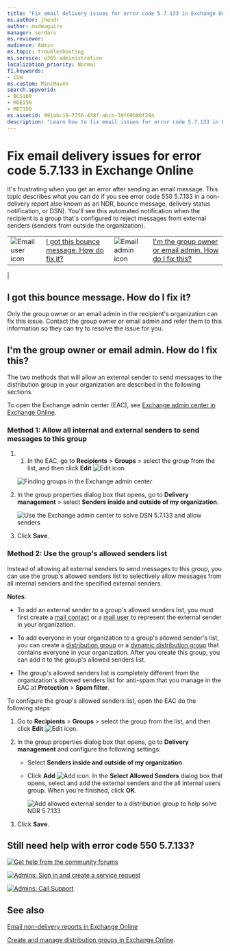 ```yaml
---
title: "Fix email delivery issues for error code 5.7.133 in Exchange Online"
ms.author: jhendr
author: msdmaguire
manager: serdars
ms.reviewer: 
audience: Admin
ms.topic: troubleshooting
ms.service: o365-administration
localization_priority: Normal
f1.keywords:
- CSH
ms.custom: MiniMaven
search.appverid:
- BCS160
- MOE150
- MET150
ms.assetid: 991abc19-7756-438f-abcb-39f69b80f284
description: "Learn how to fix email issues for error code 5.7.133 in Exchange Online (the group recipient is configured to reject messages from external or unauthenticated senders)."
---
```


# Fix email delivery issues for error code 5.7.133 in Exchange Online

It's frustrating when you get an error after sending an email message. This topic describes what you can do if you see error code 550 5.7.133 in a non-delivery report also known as an NDR, bounce message, delivery status notification, or DSN). You'll see this automated notification when the recipient is a group that's configured to reject messages from external senders (senders from outside the organization).

|||||
|---|---|---|---|
|![Email user icon](../../media/31425afd-41a9-435e-aa85-6886277c369b.png)|[I got this bounce message. How do fix it?](#i-got-this-bounce-message-how-do-i-fix-it)|![Email admin icon](../../media/3d4c569e-b819-4a29-86b1-4b9619cf2acf.png)|[I'm the group owner or email admin. How do I fix this?](#im-the-group-owner-or-email-admin-how-do-i-fix-this)|
|

## I got this bounce message. How do I fix it?

Only the group owner or an email admin in the recipient's organization can fix this issue. Contact the group owner or email admin and refer them to this information so they can try to resolve the issue for you.

## I'm the group owner or email admin. How do I fix this?

The two methods that will allow an external sender to send messages to the distribution group in your organization are described in the following sections.

To open the Exchange admin center (EAC), see [Exchange admin center in Exchange Online](../../exchange-admin-center.md).

### Method 1: Allow all internal and external senders to send messages to this group

1. 1. In the EAC, go to **Recipients** \> **Groups** \> select the group from the list, and then click **Edit** ![Edit icon](../../media/ebd260e4-3556-4fb0-b0bb-cc489773042c.gif).

   ![Finding groups in the Exchange admin center](../../media/8b57ae07-1a2c-4cb7-94a7-70f898be6276.png)

2. In the group properties dialog box that opens, go to **Delivery management** \> select **Senders inside and outside of my organization**.

   ![Use the Exchange admin center to solve DSN 5.7.133 and allow senders](../../media/7223438f-9f43-4601-a457-2fa7dfc977cd.png)

3. Click **Save**.

### Method 2: Use the group's allowed senders list

Instead of allowing all external senders to send messages to this group, you can use the group's allowed senders list to selectively allow messages from all internal senders and the specified external senders.

**Notes**:

- To add an external sender to a group's allowed senders list, you must first create a [mail contact](../../recipients-in-exchange-online/manage-mail-contacts.md) or a [mail user](../../recipients-in-exchange-online/manage-mail-users.md) to represent the external sender in your organization.

- To add everyone in your organization to a group's allowed sender's list, you can create a [distribution group](../../recipients-in-exchange-online/manage-distribution-groups/manage-distribution-groups.md) or a [dynamic distribution group](../../recipients-in-exchange-online/manage-dynamic-distribution-groups/manage-dynamic-distribution-groups.md) that contains everyone in your organization. After you create this group, you can add it to the group's allowed senders list.

- The group's allowed senders list is completely different from the organization's allowed senders list for anti-spam that you manage in the EAC at **Protection** \> **Spam filter**.

To configure the group's allowed senders list, open the EAC do the following steps:

1. Go to **Recipients** \> **Groups** \> select the group from the list, and then click **Edit** ![Edit icon](../../media/ebd260e4-3556-4fb0-b0bb-cc489773042c.gif).

2. In the group properties dialog box that opens, go to **Delivery management** and configure the following settings:

   - Select **Senders inside and outside of my organization**.

   - Click **Add** ![Add icon](../../media/8ee52980-254b-440b-99a2-18d068de62d3.gif). In the **Select Allowed Senders** dialog box that opens, select and add the external senders and the all internal users group. When you're finished, click **OK**.

     ![Add allowed external sender to a distribution group to help solve NDR 5.7.133](../../media/c736b5ad-39f0-4c7e-ba74-12518c61814f.png)

3. Click **Save**.

## Still need help with error code 550 5.7.133?

[![Get help from the community forums](../../media/12a746cc-184b-4288-908c-f718ce9c4ba5.png)](https://answers.microsoft.com/)

[![Admins: Sign in and create a service request](../../media/10862798-181d-47a5-ae4f-3f8d5a2874d4.png)](https://admin.microsoft.com/AdminPortal/Home#/support)

[![Admins: Call Support](../../media/9f262e67-e8c9-4fc0-85c2-b3f4cfbc064e.png)](/microsoft-365/Admin/contact-support-for-business-products)

## See also

[Email non-delivery reports in Exchange Online](non-delivery-reports-in-exchange-online.md)

[Create and manage distribution groups in Exchange Online](../../recipients-in-exchange-online/manage-distribution-groups/manage-distribution-groups.md).